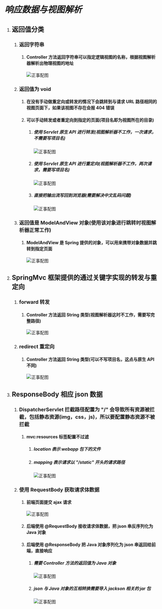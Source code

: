 # ***响应数据与视图解析***

1. ## 返回值分类

   1. ### 返回字符串

      1. #### Controller 方法返回字符串可以指定逻辑视图的名称，根据视图解析器解析出物理视图的地址

         ![正事配图](https://raw.githubusercontent.com/undermoonoldman/JavaFamilyBucket/master/Resource/IMG/021.jpg)

   2. ### 返回值为 void

      1. #### 在没有手动做重定向或转发的情况下会跳转到与请求 URL 路径相同的视图页面下，如果该视图不存在会报 404 错误

      2. #### 可以手动转发或者重定向到指定的页面(项目名即为视图所在的目录)

         1. ##### 使用 Servlet 原生 API 进行转发(视图解析器不工作，一次请求，不需要写项目名)

            ![正事配图](https://raw.githubusercontent.com/undermoonoldman/JavaFamilyBucket/master/Resource/IMG/022.jpg)

         2. ##### 使用 Servlet 原生 API 进行重定向(视图解析器不工作，两次请求，需要写项目名)

            ![正事配图](https://raw.githubusercontent.com/undermoonoldman/JavaFamilyBucket/master/Resource/IMG/023.jpg)

         3. ##### 直接把输出流写回到浏览器(需要解决中文乱码问题)

            ![正事配图](https://raw.githubusercontent.com/undermoonoldman/JavaFamilyBucket/master/Resource/IMG/024.jpg)

   3. ### 返回值是 ModelAndView 对象(使用该对象进行跳转时视图解析器正常工作)

      1. #### ModelAndView 是 Spring 提供的对象，可以用来携带对象数据并跳转到指定页面

         ![正事配图](https://raw.githubusercontent.com/undermoonoldman/JavaFamilyBucket/master/Resource/IMG/025.jpg)

2. ## SpringMvc 框架提供的通过关键字实现的转发与重定向

   1. ### forward 转发

      1. #### Controller 方法返回 String 类型(视图解析器这时不工作，需要写完整路径)

         ![正事配图](https://raw.githubusercontent.com/undermoonoldman/JavaFamilyBucket/master/Resource/IMG/026.jpg)

   2. ### redirect 重定向

      1. #### Controller 方法返回 String 类型(可以不写项目名，这点与原生 API 不同)

         ![正事配图](https://raw.githubusercontent.com/undermoonoldman/JavaFamilyBucket/master/Resource/IMG/027.jpg)

3. ## ResponseBody 相应 json 数据

   1. ### DispatcherServlet 拦截路径配置为 "/" 会导致所有资源被拦截，包括静态资源(img，css，js)，所以要配置静态资源不被拦截

      1. #### mvc:resources 标签配置不过滤

         1. ##### location 表示 webapp 包下的文件

         2. ##### mapping 表示请求以 "/static" 开头的请求路径

            ![正事配图](https://raw.githubusercontent.com/undermoonoldman/JavaFamilyBucket/master/Resource/IMG/028.jpg)

   2. ### 使用 RequestBody 获取请求体数据

      1. #### 前端页面提交 ajax 请求

         ![正事配图](https://raw.githubusercontent.com/undermoonoldman/JavaFamilyBucket/master/Resource/IMG/029.jpg)

      2. #### 后端使用 @RequestBody 接收请求体数据，把 json 串反序列化为 Java 对象

      3. #### 后端使用 @ResponseBody 把 Java 对象序列化为 json 串返回给前端，直接响应

         1. ##### 需要 Controller 方法的返回值为 Java 对象

            ![正事配图](https://raw.githubusercontent.com/undermoonoldman/JavaFamilyBucket/master/Resource/IMG/030.jpg)

         2. ##### json 与 Java 对象的互相转换需要导入 jackson 相关的 jar 包

            ![正事配图](https://raw.githubusercontent.com/undermoonoldman/JavaFamilyBucket/master/Resource/IMG/031.jpg)

